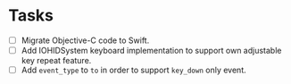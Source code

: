 # Tasks

-   [ ] Migrate Objective-C code to Swift.
-   [ ] Add IOHIDSystem keyboard implementation to support own adjustable key repeat feature.
-   [ ] Add `event_type` to `to` in order to support `key_down` only event.
